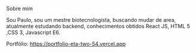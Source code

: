 Sobre mim


Sou Paulo, sou um mestre biotecnologista, buscando mudar de area, atualmente estudando backend, conhecimentos obtidos React JS, HTML 5 ,CSS 3, Javascript E6.



Portfólio:
https://portfolio-eta-two-54.vercel.app
